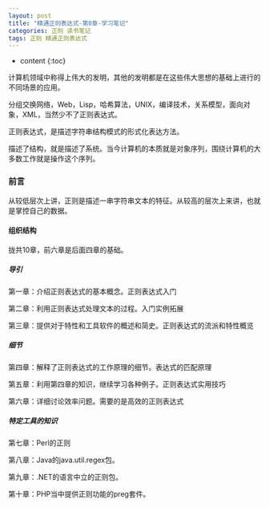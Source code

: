 ```yaml
---
layout: post
title: "精通正则表达式-第0章-学习笔记"
categories: 正则 读书笔记
tags: 正则 精通正则表达式
---
```


* content
{:toc}






计算机领域中称得上伟大的发明，其他的发明都是在这些伟大思想的基础上进行的不同场景的应用。

分组交换网络，Web，Lisp，哈希算法，UNIX，编译技术，关系模型，面向对象，XML，当然少不了正则表达式。

正则表达式，是描述字符串结构模式的形式化表达方法。

描述了结构，就是描述了系统。当今计算机的本质就是对象序列，围绕计算机的大多数工作就是操作这个序列。

### 前言

从较低层次上讲，正则是描述一串字符串文本的特征。从较高的层次上来讲，也就是掌控自己的数据。

#### 组织结构

拢共10章，前六章是后面四章的基础。

##### 导引

第一章：介绍正则表达式的基本概念。正则表达式入门

第二章：利用正则表达式处理文本的过程。入门实例拓展

第三章：提供对于特性和工具软件的概述和简史。正则表达式的流派和特性概览

##### 细节

第四章：解释了正则表达式的工作原理的细节。表达式的匹配原理

第五章：利用第四章的知识，继续学习各种例子。正则表达式实用技巧

第六章：详细讨论效率问题。需要的是高效的正则表达式

##### 特定工具的知识

第七章：Perl的正则

第八章：Java的java.util.regex包。

第九章：.NET的语言中立的正则包。

第十章：PHP当中提供正则功能的preg套件。
